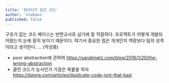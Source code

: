 ```yaml
---
title: '정리되지 않은 코드'
author: 'vlwkaos'
published: false
---
```


구조가 없는 코드 베이스는 반면교사로 삼기에 참 적절하다. 프로젝트가 어떻게 개발되어왔는지 눈에 훤히 보이기 때문이다. 여기서 중요한 점은 개개인의 역량보다 팀의 성격이라고 생각한다. ... (작성중)

- poor abstraction에 관하여
    https://sandimetz.com/blog/2016/1/20/the-wrong-abstraction
- 클린 코드가 능사인가 가끔은 복붙을 하자
    https://dzone.com/articles/duplicate-code-isnt-that-bad
